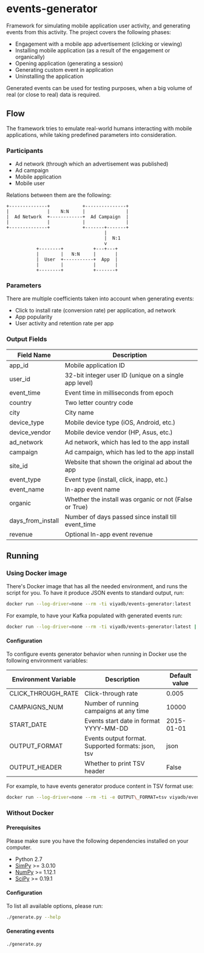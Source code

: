 events-generator
=================

Framework for simulating mobile application user activity, and generating events from this activity.
The project covers the following phases:

 * Engagement with a mobile app advertisement (clicking or viewing)
 * Installing mobile application (as a result of the engagement or organically)
 * Opening application (generating a session)
 * Generating custom event in application
 * Uninstalling the application

Generated events can be used for testing purposes, when a big volume of real (or close to real)
data is required.

## Flow

The framework tries to emulate real-world humans interacting with mobile applications, while
taking predefined parameters into consideration.

### Participants

 * Ad network (through which an advertisement was published)
 * Ad campaign
 * Mobile application
 * Mobile user

Relations between them are the following:


    +--------------+            +---------------+
    |              |    N:N     |               |
    |  Ad Network  +------------+  Ad Campaign  |
    |              |            |               |
    +--------------+            +-------+-------+
                                        |
                                        |  N:1
                                        v
               +--------+           +---+---+
               |        |   N:N     |       |
               |  User  +-----------+  App  |
               |        |           |       |
               +--------+           +-------+


### Parameters

There are multiple coefficients taken into account when generating events:

 * Click to install rate (conversion rate) per application, ad network
 * App popularity
 * User activity and retention rate per app

### Output Fields

| Field Name | Description |
|------------|-------------|
| app\_id | Mobile application ID |
| user\_id | 32-bit integer user ID (unique on a single app level) |
| event\_time | Event time in milliseconds from epoch |
| country | Two letter country code |
| city | City name |
| device\_type | Mobile device type (iOS, Android, etc.) |
| device\_vendor | Mobile device vendor (HP, Asus, etc.) |
| ad\_network | Ad network, which has led to the app install |
| campaign | Ad campaign, which has led to the app install |
| site\_id | Website that shown the original ad about the app |
| event\_type | Event type (install, click, inapp, etc.) |
| event\_name | In-app event name |
| organic | Whether the install was organic or not (False or True) |
| days\_from\_install | Number of days passed since install till event\_time |
| revenue | Optional In-app event revenue |

## Running

### Using Docker image

There's Docker image that has all the needed environment, and runs the script for you.
To have it produce JSON events to standard output, run:

```bash
docker run --log-driver=none --rm -ti viyadb/events-generator:latest
```

For example, to have your Kafka populated with generated events run:

```bash
docker run --log-driver=none --rm -ti viyadb/events-generator:latest | kafka-console-producer.sh --broker-list <kafka-broker>:9092 --topic <topic name>
```

#### Configuration

To configure events generator behavior when running in Docker use the following environment variables:

| Environment Variable | Description  | Default value |
| -------------------- | ------------ | ------------- |
| CLICK\_THROUGH\_RATE | Click-through rate | 0.005 |
| CAMPAIGNS\_NUM | Number of running campaigns at any time | 10000 |
| START\_DATE | Events start date in format YYYY-MM-DD | 2015-01-01 |
| OUTPUT\_FORMAT | Events output format. Supported formats: json, tsv | json |
| OUTPUT\_HEADER | Whether to print TSV header | False |

For example, to have events generator produce content in TSV format use:

```bash
docker run --log-driver=none --rm -ti -e OUTPUT\_FORMAT=tsv viyadb/events-generator:latest
```

### Without Docker

#### Prerequisites

Please make sure you have the following dependencies installed on your computer.

 * Python 2.7
 * [SimPy](http://simpy.readthedocs.io/en/latest/) >= 3.0.10
 * [NumPy](http://www.numpy.org/) >= 1.12.1
 * [SciPy](https://scipy.org/) >= 0.19.1

#### Configuration

To list all available options, please run:

```bash
./generate.py --help
```

#### Generating events

```bash
./generate.py
```

